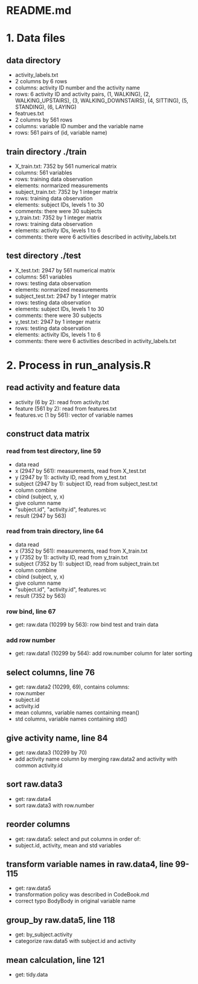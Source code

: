 README.md
=========
# 1. Data files

## data directory

* activity_labels.txt
 * 2 columns by 6 rows
 * columns: activity ID number and the activity name
 * rows: 6 activity ID and activity pairs, (1, WALKING), (2, WALKING_UPSTAIRS), 
(3, WALKING_DOWNSTAIRS), (4, SITTING), (5, STANDING), (6, LAYING)
* featrues.txt
 * 2 columns by 561 rows
 * columns: variable ID number and the variable name
 * rows: 561 pairs of (id, variable name)

## train directory ./train

* X_train.txt: 7352 by 561 numerical matrix
 * columns: 561 variables
 * rows: training data observation
 * elements: normarized measurements
* subject_train.txt: 7352 by 1 integer matrix
 * rows: training data observation
 * elements: subject IDs, levels 1 to 30
 * comments: there were 30 subjects
* y_train.txt: 7352 by 1 integer matrix
 * rows: training data observation
 * elements: activity IDs, levels 1 to 6
 * comments: there were 6 activities described in activity_labels.txt

## test directory ./test 

* X_test.txt: 2947 by 561 numerical matrix
 * columns: 561 variables
 * rows: testing data observation
 * elements: normarized measurements
* subject_test.txt: 2947 by 1 integer matrix
 * rows: testing data observation
 * elements: subject IDs, levels 1 to 30
 * comments: there were 30 subjects
* y_test.txt: 2947 by 1 integer matrix
 * rows: testing data observation
 * elements: activity IDs, levels 1 to 6
 * comments: there were 6 activities described in activity_labels.txt

# 2. Process in run_analysis.R

## read activity and feature data

+ activity (6 by 2): read from activity.txt
+ feature (561 by 2):  read from features.txt
+ features.vc (1 by 561): vector of variable names

## construct data matrix

### read from test directory, line 59
+ data read
 + x (2947 by 561): measurements, read from X_test.txt
 + y (2947 by 1): activity ID, read from y_test.txt
 + subject (2947 by 1): subject ID, read from subject_test.txt
+ column combine 
 + cbind (subject, y, x)
+ give column name
 + "subject.id", "activity.id", features.vc
+ result (2947 by 563)

### read from train directory, line 64
+ data read
 + x (7352 by 561): measurements, read from X_train.txt
 + y (7352 by 1): activity ID, read from y_train.txt
 + subject (7352 by 1): subject ID, read from subject_train.txt
+ column combine 
 + cbind (subject, y, x)
+ give column name
 + "subject.id", "activity.id", features.vc
+ result (7352 by 563)

### row bind, line 67
+ get: raw.data (10299 by 563): row bind test and train data

### add row number
+ get: raw.data1 (10299 by 564): add row.number column for later sorting

## select columns, line 76
+ get: raw.data2 (10299, 69), contains columns:
 + row.number
 + subject.id
 + activity.id
 + mean columns, variable names containing mean()
 + std columns, variable names containing std()

## give activity name, line 84
+ get: raw.data3 (10299 by 70)
 + add activity name column by merging raw.data2 and activity with common activity.id

## sort raw.data3
+ get: raw.data4
 + sort raw.data3 with row.number

## reorder columns
+ get: raw.data5: select and put columns in order of:
 + subject.id, activity, mean and std variables

## transform variable names in raw.data4, line 99-115
+ get: raw.data5
+ transformation policy was described in CodeBook.md
+ correct typo BodyBody in original variable name

## group_by raw.data5, line 118
- get: by_subject.activity
- categorize raw.data5 with subject.id and activity

## mean calculation, line 121
- get: tidy.data
